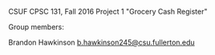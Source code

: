 CSUF CPSC 131, Fall 2016
Project 1
"Grocery Cash Register"

Group members:

Brandon Hawkinson b.hawkinson245@csu.fullerton.edu
